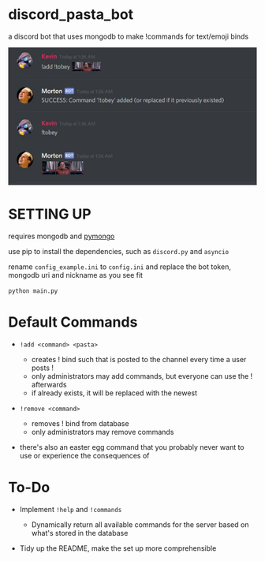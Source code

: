 # discord_pasta_bot

a discord bot that uses mongodb to make !commands for text/emoji binds

![Let's give a quick shout-out to Tobey Maguire](https://raw.githubusercontent.com/ggkevinxing/discord_pasta_bot/master/add_example.JPG)

# SETTING UP

requires mongodb and [pymongo](http://api.mongodb.com/python/current/installation.html)

use pip to install the dependencies, such as `discord.py` and `asyncio`

rename `config_example.ini` to `config.ini` and replace the bot token, mongodb uri and nickname as you see fit

`python main.py`

# Default Commands

- `!add <command> <pasta>`                
  - creates !<command> bind such that <pasta> is posted to the channel every time a user posts !<command>
  - only administrators may add commands, but everyone can use the !<command> afterwards
  - if <command> already exists, it will be replaced with the newest <pasta>

- `!remove <command>`                
  - removes !<command> bind from database
  - only administrators may remove commands

- there's also an easter egg command that you probably never want to use or experience the consequences of

# To-Do

- Implement `!help` and `!commands`
  - Dynamically return all available commands for the server based on what's stored in the database

- Tidy up the README, make the set up more comprehensible
